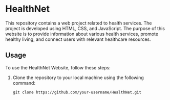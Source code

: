 # HealthNet

This repository contains a web project related to health services. The project is developed using HTML, CSS, and JavaScript. The purpose of this website is to provide information about various health services, promote healthy living, and connect users with relevant healthcare resources.

## Usage

To use the HealthNet Website, follow these steps:

1. Clone the repository to your local machine using the following command:

   ```shell
   git clone https://github.com/your-username/HealthNet.git
